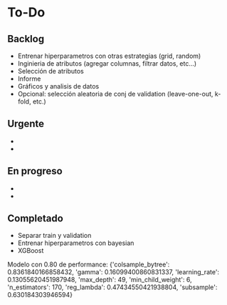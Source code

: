 # To-Do

## Backlog

- Entrenar hiperparametros con otras estrategias (grid, random)
- Inginieria de atributos (agregar columnas, filtrar datos, etc...)
- Selección de atributos
- Informe
- Gráficos y analisis de datos
- Opcional: selección aleatoria de conj de validation (leave-one-out, k-fold, etc.)

## Urgente
- 
-

## En progreso
-
-

## Completado
- Separar train y validation
- Entrenar hiperparametros con bayesian
- XGBoost

Modelo con 0.80 de performance:
{'colsample_bytree': 0.8361840166858432, 'gamma': 0.16099400860831337, 'learning_rate': 0.13055620451987948, 'max_depth': 49, 'min_child_weight': 6, 'n_estimators': 170, 'reg_lambda': 0.47434550421938804, 'subsample': 0.630184303946594}